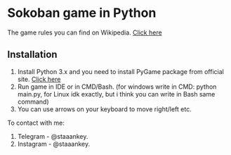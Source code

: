 # Sokoban game in Python

The game rules you can find on Wikipedia. [Click here](https://cutt.ly/Kj9gong)

## Installation
1. Install Python 3.x and you need to install PyGame package from official site. [Click here](https://www.pygame.org/news)
2. Run game in IDE or in CMD/Bash. (for windows write in CMD: python main.py, for Linux idk exactly, but i think you can write in Bash same command)
3. You can use arrows on your keyboard to move right/left etc.

To contact with me:
1. Telegram - @staaankey.
2. Instagram - @staaankey.
